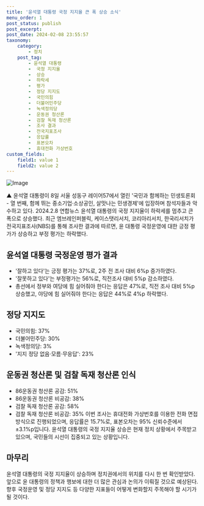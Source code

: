 ```yaml
---
title: '윤석열 대통령 국정 지지율 큰 폭 상승 소식'
menu_order: 1
post_status: publish
post_excerpt: 
post_date: 2024-02-08 23:55:57
taxonomy:
    category:
        - 정치
    post_tag:
        - 윤석열 대통령
        -  국정 지지율
        -  상승
        -  하락세
        -  평가
        -  정당 지지도
        -  국민의힘
        -  더불어민주당
        -  녹색정의당
        -  운동권 청산론
        -  검찰 독재 청산론
        -  조사 결과
        -  전국지표조사
        -  응답률
        -  표본오차
        -  휴대전화 가상번호
custom_fields:
    field1: value 1
    field2: value 2
---
```


![Image](https://imgnews.pstatic.net/image/654/2024/02/08/0000065544_001_20240208113401688.jpg?type=w647)

▲ 윤석열 대통령이 8일 서울 성동구 레이어57에서 열린 '국민과 함께하는 민생토론회 - 열 번째, 함께 뛰는 중소기업·소상공인, 살맛나는 민생경제'에 입장하며 참석자들과 악수하고 있다. 2024.2.8 연합뉴스
윤석열 대통령의 국정 지지율이 하락세를 멈추고 큰 폭으로 상승했다. 최근 엠브레인퍼블릭, 케이스탯리서치, 코리아리서치, 한국리서치가 전국지표조사(NBS)를 통해 조사한 결과에 따르면, 윤 대통령 국정운영에 대한 긍정 평가가 상승하고 부정 평가는 하락했다.
## 윤석열 대통령 국정운영 평가 결과
- '잘하고 있다'는 긍정 평가는 37%로, 2주 전 조사 대비 6%p 증가하였다.
- '잘못하고 있다'는 부정평가는 56%로, 직전조사 대비 5%p 감소하였다.
- 총선에서 정부와 여당에 힘 실어줘야 한다는 응답은 47%로, 직전 조사 대비 5%p 상승했고, 야당에 힘 실어줘야 한다는 응답은 44%로 4%p 하락했다.
## 정당 지지도
- 국민의힘: 37%
- 더불어민주당: 30%
- 녹색정의당: 3%
- '지지 정당 없음·모름·무응답': 23%
## 운동권 청산론 및 검찰 독재 청산론 인식
- 86운동권 청산론 공감: 51%
- 86운동권 청산론 비공감: 38%
- 검찰 독재 청산론 공감: 58%
- 검찰 독재 청산론 비공감: 35%
이번 조사는 휴대전화 가상번호를 이용한 전화 면접 방식으로 진행되었으며, 응답률은 15.7%로, 표본오차는 95% 신뢰수준에서 ±3.1%p입니다. 윤석열 대통령의 국정 지지율 상승은 현재 정치 상황에서 주목받고 있으며, 국민들의 시선이 집중되고 있는 상황입니다.
## 마무리
윤석열 대통령의 국정 지지율이 상승하며 정치권에서의 위치를 다시 한 번 확인받았다. 앞으로 윤 대통령의 정책과 행보에 대한 더 많은 관심과 논의가 이뤄질 것으로 예상된다. 향후 국정운영 및 정당 지지도 등 다양한 지표들이 어떻게 변화할지 주목해야 할 시기가 될 것이다.
